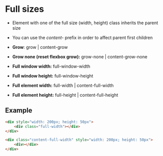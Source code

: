 # Full sizes

- Element with one of the full size (width, height) class inherits the parent size
- You can use the *content-* prefix in order to affect parent first children

- **Grow**: grow | content-grow
- **Grow none (reset flexbox grow):** grow-none | content-grow-none
- **Full window width:** full-window-width
- **Full window height:** full-window-height
- **Full element width:** full-width | content-full-width
- **Full element height:** full-height | content-full-height

## Example
````Html
<div style="width: 200px; height: 50px">
	<div class="full-width"></div>
</div>

<div class="content-full-width" style="width: 200px; height: 50px">
	<div></div>
</div>
````
